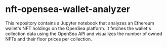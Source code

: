 # nft-opensea-wallet-analyzer
This repository contains a Jupyter notebook that analyzes an Ethereum wallet's NFT holdings on the OpenSea platform. It fetches the wallet's collection data using the OpenSea API and visualizes the number of owned NFTs and their floor prices per collection.
